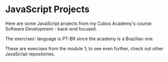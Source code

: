 <h1>JavaScript Projects</h1>

<p>Here are some JavaScript projects from my Cubos Academy's course: Software Development - back-end focused.</p>

<p>The exercises' language is PT-BR since the academy is a Brazilian one.</p>

<p>These are exercises from the module 1; to see even further, check out other JavaScript repositories.</p>
